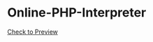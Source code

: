 # Online-PHP-Interpreter
[Check to Preview](https://phpinterpreter.000webhostapp.com/PHPCompiler/index.php)
